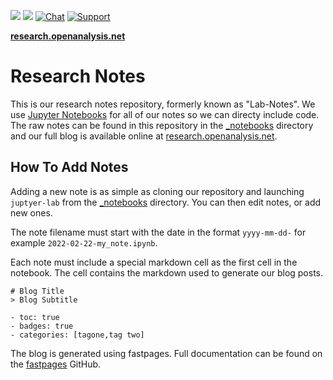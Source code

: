![](https://github.com/OALabs/research/workflows/CI/badge.svg)
![](https://github.com/OALabs/research/workflows/GH-Pages%20Status/badge.svg)
[![Chat](https://img.shields.io/badge/Chat-Discord-blueviolet)](https://discord.gg/UWdMC3W2qn)
[![Support](https://img.shields.io/badge/Support-Patreon-FF424D)](https://www.patreon.com/oalabs)

[**research.openanalysis.net**](https://research.openanalysis.net)

# Research Notes

This is our research notes repository, formerly known as "Lab-Notes". We use [Jupyter Notebooks](https://jupyter.org/) for all of our notes so we can directy include code. The raw notes can be found in this repository in the [\_notebooks](https://github.com/OALabs/research/tree/master/_notebooks) directory and our full blog is available online at [research.openanalysis.net](https://research.openanalysis.net).

## How To Add Notes

Adding a new note is as simple as cloning our repository and launching `juptyer-lab` from the [\_notebooks](https://github.com/OALabs/research/tree/master/_notebooks) directory. You can then edit notes, or add new ones.

The note filename must start with the date in the format `yyyy-mm-dd-` for example `2022-02-22-my_note.ipynb`.

Each note must include a special markdown cell as the first cell in the notebook. The cell contains the markdown used to generate our blog posts.

```
# Blog Title
> Blog Subtitle

- toc: true
- badges: true
- categories: [tagone,tag two]
```

The blog is generated using fastpages. Full documentation can be found on the [fastpages](https://github.com/fastai/fastpages) GitHub.
